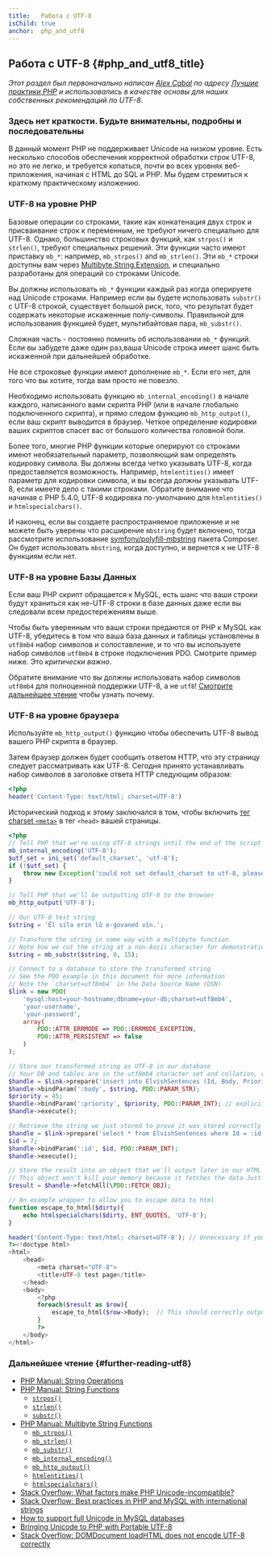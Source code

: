 ```yaml
---
title:   Работа с UTF-8
isChild: true
anchor:  php_and_utf8
---
```


## Работа с UTF-8 {#php_and_utf8_title}

_Этот раздел был первоначально написан [Alex Cabal](https://alexcabal.com/) по адресу
[Лучшие практики PHP](https://phpbestpractices.org/#utf-8) и использовались в качестве основы для наших собственных
рекомендаций по UTF-8_.

### Здесь нет краткости. Будьте внимательны, подробны и последовательны

В данный момент PHP не поддерживает Unicode на низком уровне. Есть несколько способов обеспечения корректной обработки
строк UTF-8, но это не легко, и требуется копаться, почти во всех уровнях веб-приложения, начиная с HTML до SQL и PHP.
Мы будем стремиться к краткому практическому изложению.

### UTF-8 на уровне PHP

Базовые операции со строками, такие как конкатенация двух строк и присваивание строк к переменным, не требуют ничего
специально для UTF-8. Однако, большинство строковых функций, как `strpos()` и `strlen()`, требуют специальных решений.
Эти функции часто имеют приставку `mb_*`: например, `mb_strpos()` and `mb_strlen()`. Эти `mb_*` строки доступны вам через
[Multibyte String Extension], и специально разработаны для операций со строками Unicode.

Вы должны использовать `mb_*` функции каждый раз когда оперируете над Unicode строками. Например если вы будете
использовать `substr()` с UTF-8 строкой, существует большой риск, того, что результат будет содержать некоторые
искаженные полу-символы. Правильной для использования функцией будет, мультибайтовая пара, `mb_substr()`.

Сложная часть - постоянно помнить об использовании `mb_*` функций. Если вы забудете даже один раз,ваша Unicode строка
имеет шанс быть искаженной при дальнейшей обработке.

Не все строковые функции имеют дополнение `mb_*`. Если его нет, для того что вы хотите, тогда вам просто не повезло.

Необходимо использовать функцию `mb_internal_encoding()` в начале каждого, написанного вами скрипта PHP (или в начале
глобально подключенного скрипта), и прямо следом функцию `mb_http_output()`, если ваш скрипт выводится в браузер. Четкое
определение кодировки ваших скриптов спасет вас от большого количества головной боли.

Более того, многие PHP функции которые оперируют со строками имеют необязательный параметр, позволяющий вам определять
кодировку символа. Вы должны всегда четко указывать UTF-8, когда предоставляется возможность. Например, `htmlentities()`
имеет параметр для кодировки символа, и вы всегда должны указывать UTF-8, если имеете дело с такими строками. Обратите
внимание что начиная с PHP 5.4.0, UTF-8 кодировка по-умолчанию для `htmlentities()` и `htmlspecialchars()`.

И наконец, если вы создаете распространяемое приложение и не можете быть уверены что расширение `mbstring` будет включено,
тогда рассмотрите использование [symfony/polyfill-mbstring] пакета Composer. Он будет использовать `mbstring`, когда
доступно, и вернется к не UTF-8 функциям если нет.

[Multibyte String Extension]: https://www.php.net/book.mbstring
[symfony/polyfill-mbstring]: https://packagist.org/packages/symfony/polyfill-mbstring

### UTF-8 на уровне Базы Данных

Если ваш PHP скрипт обращается к MySQL, есть шанс что ваши строки будут храниться как не-UTF-8 строки в базе данных даже
если вы следовали всем предостережениям выше.

Чтобы быть уверенным что ваши строки предаются от PHP к MySQL как UTF-8, убедитесь в том что ваша база данных и таблицы
установлены в `utf8mb4` набор символов и сопоставление, и то что вы используете набор символов `utf8mb4` в строке
подключения PDO. Смотрите пример ниже. Это _критически важно_.

Обратите внимание что вы должны использовать набор символов `utf8mb4` для полноценной поддержки UTF-8, а не `utf8`!
[Смотрите дальнейшее чтение]({{site.baseurl}}#further-reading-utf8) чтобы узнать почему.

### UTF-8 на уровне браузера

Используйте `mb_http_output()` функцию чтобы обеспечить UTF-8 вывод вашего PHP скрипта в браузер.

Затем браузер должен будет сообщить ответом HTTP, что эту страницу следует рассматривать как UTF-8. Сегодня принято
устанавливать набор символов в заголовке ответа HTTP следующим образом:

```php
<?php
header('Content-Type: text/html; charset=UTF-8')
```

Исторический подход к этому заключался в том, чтобы включить
[тег charset `<meta>`](http://htmlpurifier.org/docs/enduser-utf8.html) в тег `<head>` вашей страницы.

```php
<?php
// Tell PHP that we're using UTF-8 strings until the end of the script
mb_internal_encoding('UTF-8');
$utf_set = ini_set('default_charset', 'utf-8');
if (!$utf_set) {
    throw new Exception('could not set default_charset to utf-8, please ensure it\'s set on your system!');
}

// Tell PHP that we'll be outputting UTF-8 to the browser
mb_http_output('UTF-8');

// Our UTF-8 test string
$string = 'Êl síla erin lû e-govaned vîn.';

// Transform the string in some way with a multibyte function
// Note how we cut the string at a non-Ascii character for demonstration purposes
$string = mb_substr($string, 0, 15);

// Connect to a database to store the transformed string
// See the PDO example in this document for more information
// Note the `charset=utf8mb4` in the Data Source Name (DSN)
$link = new PDO(
    'mysql:host=your-hostname;dbname=your-db;charset=utf8mb4',
    'your-username',
    'your-password',
    array(
        PDO::ATTR_ERRMODE => PDO::ERRMODE_EXCEPTION,
        PDO::ATTR_PERSISTENT => false
    )
);

// Store our transformed string as UTF-8 in our database
// Your DB and tables are in the utf8mb4 character set and collation, right?
$handle = $link->prepare('insert into ElvishSentences (Id, Body, Priority) values (default, :body, :priority)');
$handle->bindParam(':body', $string, PDO::PARAM_STR);
$priority = 45;
$handle->bindParam(':priority', $priority, PDO::PARAM_INT); // explicitly tell pdo to expect an int
$handle->execute();

// Retrieve the string we just stored to prove it was stored correctly
$handle = $link->prepare('select * from ElvishSentences where Id = :id');
$id = 7;
$handle->bindParam(':id', $id, PDO::PARAM_INT);
$handle->execute();

// Store the result into an object that we'll output later in our HTML
// This object won't kill your memory because it fetches the data Just-In-Time to
$result = $handle->fetchAll(\PDO::FETCH_OBJ);

// An example wrapper to allow you to escape data to html
function escape_to_html($dirty){
    echo htmlspecialchars($dirty, ENT_QUOTES, 'UTF-8');
}

header('Content-Type: text/html; charset=UTF-8'); // Unnecessary if your default_charset is set to utf-8 already
?><!doctype html>
<html>
    <head>
        <meta charset="UTF-8">
        <title>UTF-8 test page</title>
    </head>
    <body>
        <?php
        foreach($result as $row){
            escape_to_html($row->Body);  // This should correctly output our transformed UTF-8 string to the browser
        }
        ?>
    </body>
</html>
```

### Дальнейшее чтение {#further-reading-utf8}

* [PHP Manual: String Operations](https://www.php.net/language.operators.string)
* [PHP Manual: String Functions](https://www.php.net/ref.strings)
  * [`strpos()`](https://www.php.net/function.strpos)
  * [`strlen()`](https://www.php.net/function.strlen)
  * [`substr()`](https://www.php.net/function.substr)
* [PHP Manual: Multibyte String Functions](https://www.php.net/ref.mbstring)
  * [`mb_strpos()`](https://www.php.net/function.mb-strpos)
  * [`mb_strlen()`](https://www.php.net/function.mb-strlen)
  * [`mb_substr()`](https://www.php.net/function.mb-substr)
  * [`mb_internal_encoding()`](https://www.php.net/function.mb-internal-encoding)
  * [`mb_http_output()`](https://www.php.net/function.mb-http-output)
  * [`htmlentities()`](https://www.php.net/function.htmlentities)
  * [`htmlspecialchars()`](https://www.php.net/function.htmlspecialchars)
* [Stack Overflow: What factors make PHP Unicode-incompatible?](https://stackoverflow.com/questions/571694/what-factors-make-php-unicode-incompatible)
* [Stack Overflow: Best practices in PHP and MySQL with international strings](https://stackoverflow.com/questions/140728/best-practices-in-php-and-mysql-with-international-strings)
* [How to support full Unicode in MySQL databases](https://mathiasbynens.be/notes/mysql-utf8mb4)
* [Bringing Unicode to PHP with Portable UTF-8](https://www.sitepoint.com/bringing-unicode-to-php-with-portable-utf8/)
* [Stack Overflow: DOMDocument loadHTML does not encode UTF-8 correctly](https://stackoverflow.com/questions/8218230/php-domdocument-loadhtml-not-encoding-utf-8-correctly)
